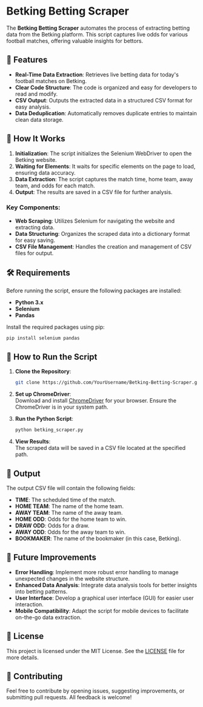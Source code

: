 # Betking Betting Scraper

The **Betking Betting Scraper** automates the process of extracting betting data from the Betking platform. This script captures live odds for various football matches, offering valuable insights for bettors.

## 📌 Features

- **Real-Time Data Extraction**: Retrieves live betting data for today's football matches on Betking.
- **Clear Code Structure**: The code is organized and easy for developers to read and modify.
- **CSV Output**: Outputs the extracted data in a structured CSV format for easy analysis.
- **Data Deduplication**: Automatically removes duplicate entries to maintain clean data storage.

## 🚀 How It Works

1. **Initialization**: The script initializes the Selenium WebDriver to open the Betking website.
2. **Waiting for Elements**: It waits for specific elements on the page to load, ensuring data accuracy.
3. **Data Extraction**: The script captures the match time, home team, away team, and odds for each match.
4. **Output**: The results are saved in a CSV file for further analysis.

### Key Components:

- **Web Scraping**: Utilizes Selenium for navigating the website and extracting data.
- **Data Structuring**: Organizes the scraped data into a dictionary format for easy saving.
- **CSV File Management**: Handles the creation and management of CSV files for output.

## 🛠️ Requirements

Before running the script, ensure the following packages are installed:

- **Python 3.x**
- **Selenium**
- **Pandas**

Install the required packages using pip:
```bash
pip install selenium pandas
```

## 🏃 How to Run the Script

1. **Clone the Repository**:
   ```bash
   git clone https://github.com/YourUsername/Betking-Betting-Scraper.git
   ```

2. **Set up ChromeDriver**:  
   Download and install [ChromeDriver](https://sites.google.com/a/chromium.org/chromedriver/) for your browser. Ensure the ChromeDriver is in your system path.

3. **Run the Python Script**:
   ```bash
   python betking_scraper.py
   ```

4. **View Results**:  
   The scraped data will be saved in a CSV file located at the specified path.

## 📁 Output

The output CSV file will contain the following fields:
- **TIME**: The scheduled time of the match.
- **HOME TEAM**: The name of the home team.
- **AWAY TEAM**: The name of the away team.
- **HOME ODD**: Odds for the home team to win.
- **DRAW ODD**: Odds for a draw.
- **AWAY ODD**: Odds for the away team to win.
- **BOOKMAKER**: The name of the bookmaker (in this case, Betking).

## 🔧 Future Improvements

- **Error Handling**: Implement more robust error handling to manage unexpected changes in the website structure.
- **Enhanced Data Analysis**: Integrate data analysis tools for better insights into betting patterns.
- **User Interface**: Develop a graphical user interface (GUI) for easier user interaction.
- **Mobile Compatibility**: Adapt the script for mobile devices to facilitate on-the-go data extraction.

## 📝 License

This project is licensed under the MIT License. See the [LICENSE](LICENSE) file for more details.

## 🤝 Contributing

Feel free to contribute by opening issues, suggesting improvements, or submitting pull requests. All feedback is welcome!
